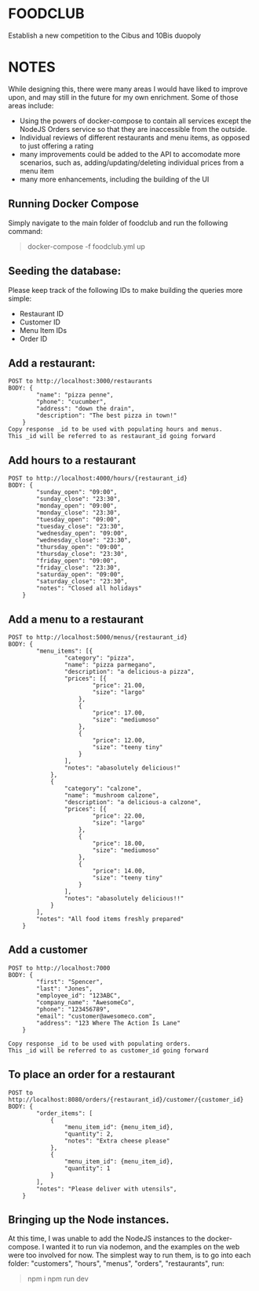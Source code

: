 # FOODCLUB
Establish a new competition to the Cibus and 10Bis duopoly

# NOTES
While designing this, there were many areas I would have liked to improve upon, 
and may still in the future for my own enrichment. Some of those areas include:
 - Using the powers of docker-compose to contain all services except the NodeJS
   Orders service so that they are inaccessible from the outside.
 - Individual reviews of different restaurants and menu items, as opposed to just
   offering a rating
 - many improvements could be added to the API to accomodate more scenarios, such
   as, adding/updating/deleting individual prices from a menu item
 - many more enhancements, including the building of the UI


## Running Docker Compose
Simply navigate to the main folder of foodclub and run the following command:
 > docker-compose -f foodclub.yml up


## Seeding the database:
Please keep track of the following IDs to make building the queries more simple:
 - Restaurant ID
 - Customer ID
 - Menu Item IDs
 - Order ID

## Add a restaurant:
    POST to http://localhost:3000/restaurants
    BODY: {
            "name": "pizza penne",
            "phone": "cucumber",
            "address": "down the drain",
            "description": "The best pizza in town!"
        }
    Copy response _id to be used with populating hours and menus.
    This _id will be referred to as restaurant_id going forward

## Add hours to a restaurant
    POST to http://localhost:4000/hours/{restaurant_id}
    BODY: {
            "sunday_open": "09:00",
            "sunday_close": "23:30",
            "monday_open": "09:00",
            "monday_close": "23:30",
            "tuesday_open": "09:00",
            "tuesday_close": "23:30",
            "wednesday_open": "09:00",
            "wednesday_close": "23:30",
            "thursday_open": "09:00",
            "thursday_close": "23:30",
            "friday_open": "09:00",
            "friday_close": "23:30",
            "saturday_open": "09:00",
            "saturday_close": "23:30",
            "notes": "Closed all holidays"
        }

## Add a menu to a restaurant
    POST to http://localhost:5000/menus/{restaurant_id}
    BODY: {
            "menu_items": [{
                    "category": "pizza",
                    "name": "pizza parmegano",
                    "description": "a delicious-a pizza",
                    "prices": [{
                            "price": 21.00,
                            "size": "largo"
                        },
                        {
                            "price": 17.00,
                            "size": "mediumoso"
                        },
                        {
                            "price": 12.00,
                            "size": "teeny tiny"
                        }
                    ],
                    "notes": "abasolutely delicious!"
                },
                {
                    "category": "calzone",
                    "name": "mushroom calzone",
                    "description": "a delicious-a calzone",
                    "prices": [{
                            "price": 22.00,
                            "size": "largo"
                        },
                        {
                            "price": 18.00,
                            "size": "mediumoso"
                        },
                        {
                            "price": 14.00,
                            "size": "teeny tiny"
                        }
                    ],
                    "notes": "abasolutely delicious!!"
                }
            ],
            "notes": "All food items freshly prepared"
        }

## Add a customer
    POST to http://localhost:7000
    BODY: {
            "first": "Spencer",
            "last": "Jones",
            "employee_id": "123ABC",
            "company_name": "AwesomeCo",
            "phone": "123456789",
            "email": "customer@awesomeco.com",
            "address": "123 Where The Action Is Lane"
        }

    Copy response _id to be used with populating orders.
    This _id will be referred to as customer_id going forward


## To place an order for a restaurant
    POST to http://localhost:8080/orders/{restaurant_id}/customer/{customer_id}
    BODY: {
            "order_items": [
                {
                    "menu_item_id": {menu_item_id},
                    "quantity": 2,
                    "notes": "Extra cheese please"
                },
                {
                    "menu_item_id": {menu_item_id},
                    "quantity": 1
                }
            ],
            "notes": "Please deliver with utensils",
        }
## Bringing up the Node instances.
At this time, I was unable to add the NodeJS instances to the docker-compose. I wanted 
it to run via nodemon, and the examples on the web were too involved for now.  The simplest
way to run them, is to go into each folder: "customers", "hours", "menus", "orders", "restaurants",
run:
 > npm i
 > npm run dev

